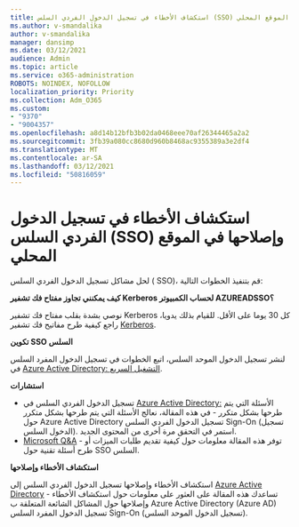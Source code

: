 ```yaml
---
title: استكشاف الأخطاء في تسجيل الدخول الفردي السلس (SSO) وإصلاحها في الموقع المحلي
ms.author: v-smandalika
author: v-smandalika
manager: dansimp
ms.date: 03/12/2021
audience: Admin
ms.topic: article
ms.service: o365-administration
ROBOTS: NOINDEX, NOFOLLOW
localization_priority: Priority
ms.collection: Adm_O365
ms.custom:
- "9370"
- "9004357"
ms.openlocfilehash: a8d14b12bfb3b02da0468eee70af26344465a2a2
ms.sourcegitcommit: 3fb39a080cc8680d960b8468ac9355389a3e2df4
ms.translationtype: MT
ms.contentlocale: ar-SA
ms.lasthandoff: 03/12/2021
ms.locfileid: "50816059"
---
```

# <a name="troubleshoot-seamless-single-sign-on-sso-for-on-premises"></a>استكشاف الأخطاء في تسجيل الدخول الفردي السلس (SSO) وإصلاحها في الموقع المحلي

لحل مشاكل تسجيل الدخول الفردي السلس ( SSO)، قم بتنفيذ الخطوات التالية:

**كيف يمكنني تجاوز مفتاح فك تشفير Kerberos لحساب الكمبيوتر AZUREADSSO؟**

نوصي بشدة بقلب مفتاح فك تشفير Kerberos كل 30 يوما على الأقل. للقيام بذلك يدويا، راجع كيفية طرح مفاتيح فك تشفير [Kerberos](https://docs.microsoft.com/azure/active-directory/hybrid/how-to-connect-sso-faq#).

**تكوين SSO السلس**

لنشر تسجيل الدخول الموحد السلس، اتبع الخطوات في تسجيل الدخول المفرد السلس في [Azure Active Directory: التشغيل السريع](https://docs.microsoft.com/azure/active-directory/hybrid/how-to-connect-sso-quick-start#step-5-roll-over-keys).

**استشارات**

- تسجيل الدخول الفردي السلس في [Azure Active Directory:](https://docs.microsoft.com/azure/active-directory/hybrid/how-to-connect-sso-faq) الأسئلة التي يتم طرحها بشكل متكرر - في هذه المقالة، نعالج الأسئلة التي يتم طرحها بشكل متكرر حول Azure Active Directory تسجيل الدخول الفردي السلس Sign-On (تسجيل الدخول السلس). استمر في التحقق مرة أخرى من المحتوى الجديد.
- [Microsoft Q&A](https://docs.microsoft.com/answers/topics/azure-ad-single-sign-on.html) - توفر هذه المقالة معلومات حول كيفية تقديم طلبات الميزات أو طرح أسئلة تقنية حول SSO السلس.

**استكشاف الأخطاء وإصلاحها**

استكشاف الأخطاء وإصلاحها تسجيل الدخول الفردي السلس إلى [Azure Active Directory](https://docs.microsoft.com/azure/active-directory/hybrid/tshoot-connect-sso) - تساعدك هذه المقالة على العثور على معلومات حول استكشاف الأخطاء وإصلاحها حول المشاكل الشائعة المتعلقة ب Azure Active Directory (Azure AD) تسجيل الدخول المفرد السلس Sign-On (تسجيل الدخول الموحد السلس).







